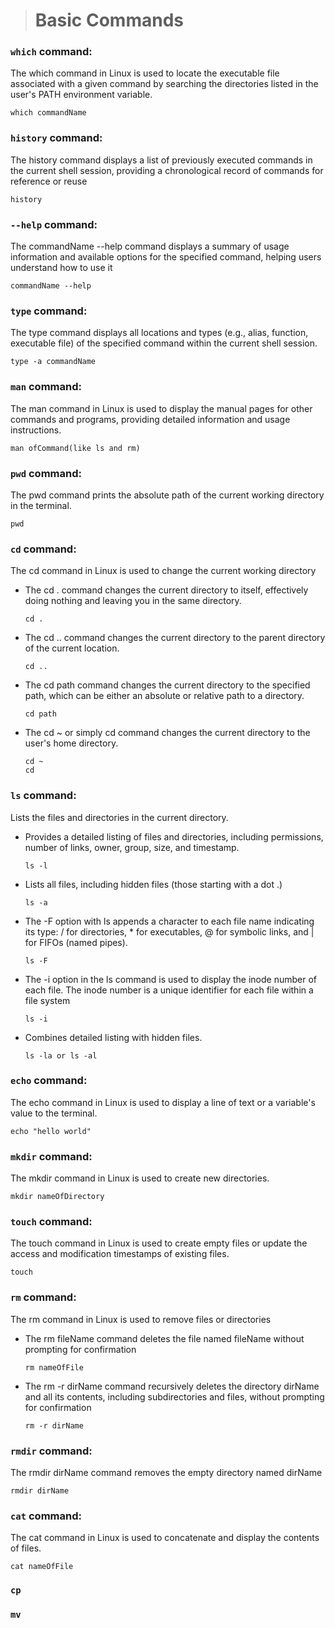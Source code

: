 > # Basic Commands

### `which` command:

The which command in Linux is used to locate the executable file associated with a given command by searching the directories listed in the user's PATH environment variable.

```shell
which commandName
```

### `history` command:

The history command displays a list of previously executed commands in the current shell session, providing a chronological record of commands for reference or reuse

```shell
history
```

### `--help` command:

The commandName --help command displays a summary of usage information and available options for the specified command, helping users understand how to use it

```shell
commandName --help
```

### `type` command:

The type command displays all locations and types (e.g., alias, function, executable file) of the specified command within the current shell session.

```shell
type -a commandName
```

### `man` command:

The man command in Linux is used to display the manual pages for other commands and programs, providing detailed information and usage instructions.

```shell
man ofCommand(like ls and rm)
```

### `pwd` command:

The pwd command prints the absolute path of the current working directory in the terminal.

```shell
pwd
```

### `cd` command:

The cd command in Linux is used to change the current working directory

- The cd . command changes the current directory to itself, effectively doing nothing and leaving you in the same directory.
  ```shell
  cd .
  ```
- The cd .. command changes the current directory to the parent directory of the current location.

  ```shell
  cd ..
  ```

- The cd path command changes the current directory to the specified path, which can be either an absolute or relative path to a directory.

  ```shell
  cd path
  ```

- The cd ~ or simply cd command changes the current directory to the user's home directory.

  ```shell
  cd ~
  cd
  ```

### `ls` command:

Lists the files and directories in the current directory.

- Provides a detailed listing of files and directories, including permissions, number of links, owner, group, size, and timestamp.

  ```shell
  ls -l
  ```

- Lists all files, including hidden files (those starting with a dot .)

  ```shell
  ls -a
  ```

- The -F option with ls appends a character to each file name indicating its type: / for directories, \* for executables, @ for symbolic links, and | for FIFOs (named pipes).

  ```shell
  ls -F
  ```

- The -i option in the ls command is used to display the inode number of each file. The inode number is a unique identifier for each file within a file system

  ```shell
  ls -i
  ```

- Combines detailed listing with hidden files.

  ```shell
  ls -la or ls -al
  ```

### `echo` command:

The echo command in Linux is used to display a line of text or a variable's value to the terminal.

```shell
echo "hello world"
```

### `mkdir` command:

The mkdir command in Linux is used to create new directories.

```shell
mkdir nameOfDirectory
```

### `touch` command:

The touch command in Linux is used to create empty files or update the access and modification timestamps of existing files.

```shell
touch
```

### `rm` command:

The rm command in Linux is used to remove files or directories

- The rm fileName command deletes the file named fileName without prompting for confirmation

  ```shell
  rm nameOfFile
  ```

- The rm -r dirName command recursively deletes the directory dirName and all its contents, including subdirectories and files, without prompting for confirmation

  ```shell
  rm -r dirName
  ```

### `rmdir` command:

The rmdir dirName command removes the empty directory named dirName

```shell
rmdir dirName
```

### `cat` command:

The cat command in Linux is used to concatenate and display the contents of files.

```shell
cat nameOfFile
```

### `cp`

### `mv`
